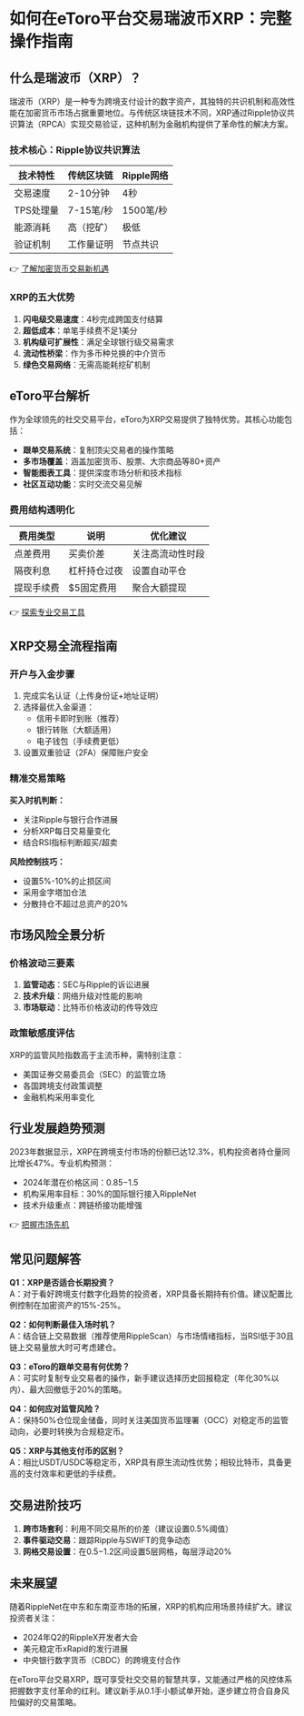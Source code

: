 # 如何在eToro平台交易瑞波币XRP：完整操作指南

## 什么是瑞波币（XRP）？

瑞波币（XRP）是一种专为跨境支付设计的数字资产，其独特的共识机制和高效性能在加密货币市场占据重要地位。与传统区块链技术不同，XRP通过Ripple协议共识算法（RPCA）实现交易验证，这种机制为金融机构提供了革命性的解决方案。

### 技术核心：Ripple协议共识算法

| 技术特性 | 传统区块链 | Ripple网络 |
|---------|------------|------------|
| 交易速度 | 2-10分钟 | 4秒 |
| TPS处理量 | 7-15笔/秒 | 1500笔/秒 |
| 能源消耗 | 高（挖矿） | 极低 |
| 验证机制 | 工作量证明 | 节点共识 |

👉 [了解加密货币交易新机遇](https://bit.ly/okx_welcome)

### XRP的五大优势

1. **闪电级交易速度**：4秒完成跨国支付结算
2. **超低成本**：单笔手续费不足1美分
3. **机构级可扩展性**：满足全球银行级交易需求
4. **流动性桥梁**：作为多币种兑换的中介货币
5. **绿色交易网络**：无需高能耗挖矿机制

## eToro平台解析

作为全球领先的社交交易平台，eToro为XRP交易提供了独特优势。其核心功能包括：

- **跟单交易系统**：复制顶尖交易者的操作策略
- **多市场覆盖**：涵盖加密货币、股票、大宗商品等80+资产
- **智能图表工具**：提供深度市场分析和技术指标
- **社区互动功能**：实时交流交易见解

### 费用结构透明化

| 费用类型 | 说明 | 优化建议 |
|---------|------|----------|
| 点差费用 | 买卖价差 | 关注高流动性时段 |
| 隔夜利息 | 杠杆持仓过夜 | 设置自动平仓 |
| 提现手续费 | $5固定费用 | 聚合大额提现 |

👉 [探索专业交易工具](https://bit.ly/okx_welcome)

## XRP交易全流程指南

### 开户与入金步骤

1. 完成实名认证（上传身份证+地址证明）
2. 选择最优入金渠道：
   - 信用卡即时到账（推荐）
   - 银行转账（大额适用）
   - 电子钱包（手续费更低）
3. 设置双重验证（2FA）保障账户安全

### 精准交易策略

**买入时机判断：**
- 关注Ripple与银行合作进展
- 分析XRP每日交易量变化
- 结合RSI指标判断超买/超卖

**风险控制技巧：**
- 设置5%-10%的止损区间
- 采用金字塔加仓法
- 分散持仓不超过总资产的20%

## 市场风险全景分析

### 价格波动三要素

1. **监管动态**：SEC与Ripple的诉讼进展
2. **技术升级**：网络升级对性能的影响
3. **市场联动**：比特币价格波动的传导效应

### 政策敏感度评估

XRP的监管风险指数高于主流币种，需特别注意：
- 美国证券交易委员会（SEC）的监管立场
- 各国跨境支付政策调整
- 金融机构采用率变化

## 行业发展趋势预测

2023年数据显示，XRP在跨境支付市场的份额已达12.3%，机构投资者持仓量同比增长47%。专业机构预测：
- 2024年潜在价格区间：$0.85-$1.5
- 机构采用率目标：30%的国际银行接入RippleNet
- 技术升级重点：跨链桥接功能增强

👉 [把握市场先机](https://bit.ly/okx_welcome)

## 常见问题解答

**Q1：XRP是否适合长期投资？**  
A：对于看好跨境支付数字化趋势的投资者，XRP具备长期持有价值。建议配置比例控制在加密资产的15%-25%。

**Q2：如何判断最佳入场时机？**  
A：结合链上交易数据（推荐使用RippleScan）与市场情绪指标，当RSI低于30且链上交易量放大时可考虑建仓。

**Q3：eToro的跟单交易有何优势？**  
A：可实时复制专业交易者的操作，新手建议选择历史回报稳定（年化30%以内）、最大回撤低于20%的策略。

**Q4：如何应对监管风险？**  
A：保持50%仓位现金储备，同时关注美国货币监理署（OCC）对稳定币的监管动向，必要时转换为合规稳定币。

**Q5：XRP与其他支付币的区别？**  
A：相比USDT/USDC等稳定币，XRP具有原生流动性优势；相较比特币，具备更高的支付效率和更低的手续费。

## 交易进阶技巧

1. **跨市场套利**：利用不同交易所的价差（建议设置0.5%阈值）
2. **事件驱动交易**：跟踪Ripple与SWIFT的竞争动态
3. **网格交易设置**：在$0.5-$1.2区间设置5层网格，每层浮动20%

## 未来展望

随着RippleNet在中东和东南亚市场的拓展，XRP的机构应用场景持续扩大。建议投资者关注：
- 2024年Q2的RippleX开发者大会
- 美元稳定币xRapid的发行进展
- 中央银行数字货币（CBDC）的跨境支付合作

在eToro平台交易XRP，既可享受社交交易的智慧共享，又能通过严格的风控体系把握数字支付革命的红利。建议新手从0.1手小额试单开始，逐步建立符合自身风险偏好的交易策略。